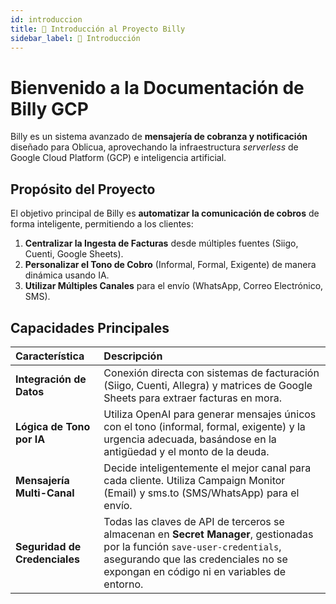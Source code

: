 ```yaml
---
id: introduccion
title: 🚀 Introducción al Proyecto Billy
sidebar_label: 🚀 Introducción
---
```


# Bienvenido a la Documentación de Billy GCP

Billy es un sistema avanzado de **mensajería de cobranza y notificación** diseñado para Oblicua, aprovechando la infraestructura *serverless* de Google Cloud Platform (GCP) e inteligencia artificial.

## Propósito del Proyecto

El objetivo principal de Billy es **automatizar la comunicación de cobros** de forma inteligente, permitiendo a los clientes:

1.  **Centralizar la Ingesta de Facturas** desde múltiples fuentes (Siigo, Cuenti, Google Sheets).
2.  **Personalizar el Tono de Cobro** (Informal, Formal, Exigente) de manera dinámica usando IA.
3.  **Utilizar Múltiples Canales** para el envío (WhatsApp, Correo Electrónico, SMS).

## Capacidades Principales

| Característica | Descripción |
| :--- | :--- |
| **Integración de Datos** | Conexión directa con sistemas de facturación (Siigo, Cuenti, Allegra) y matrices de Google Sheets para extraer facturas en mora. |
| **Lógica de Tono por IA** | Utiliza OpenAI para generar mensajes únicos con el tono (informal, formal, exigente) y la urgencia adecuada, basándose en la antigüedad y el monto de la deuda. |
| **Mensajería Multi-Canal** | Decide inteligentemente el mejor canal para cada cliente. Utiliza Campaign Monitor (Email) y sms.to (SMS/WhatsApp) para el envío. |
| **Seguridad de Credenciales** | Todas las claves de API de terceros se almacenan en **Secret Manager**, gestionadas por la función `save-user-credentials`, asegurando que las credenciales no se expongan en código ni en variables de entorno. |